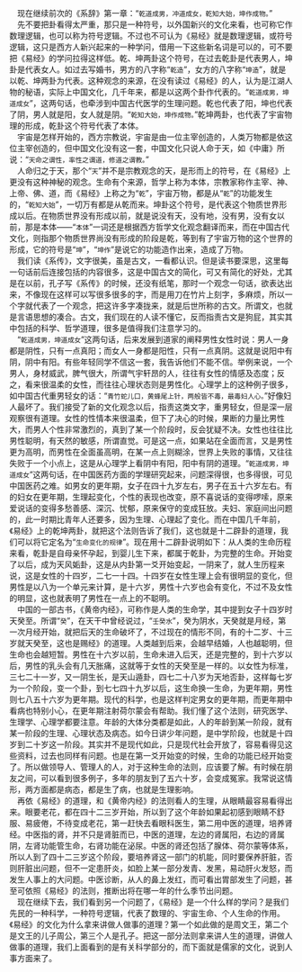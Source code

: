 &emsp;现在继续前次的《系辞》第一章：“``乾道成男，冲道成女，乾知大始，坤作成物。``”<br>&emsp;先不要把卦看得太严重，那只是一种符号，以外国新兴的文化来看，也可称它作数理逻辑，也可以称为符号逻辑。不过也不可认为《易经》就是数理逻辑，或符号逻辑，这只是西方人新兴起来的一种学问，借用一下这些新名词是可以的，可不要把《易经》的学问拉得这样低。乾、坤两卦这个符号，在过去乾卦是代表男人，坤卦是代表女人。如过去写婚书，男方的八字称“``乾造``”，女方的八字称“``坤造``”，就是以乾、坤两卦为代表。这种观念的来源，在没有读过《易经》的人，认为是江湖人物的秘语，实际上中国文化，几千年来，都是以这两个卦作代表的。“``乾道成男，坤道成女``”，这两句话，也牵涉到中国古代医学的生理问题。乾也代表了阳，坤也代表了阴，男人就是阳，女人就是阴。“``乾知大始，坤作成物。``”乾坤两卦，也代表了宇宙物理的形成，乾卦这个符号代表了本体。<br>&emsp;宇宙是怎样开始的，西方宗教说，宇宙是由一位主宰创造的，人类万物都是依这位主宰创造的，但中国文化没有这一套，中国文化只说人命于天，如《中庸》所说：“``天命之谓性，率性之谓道，修道之谓教。``”<br>&emsp;人命归之于天，那个“``天``”并不是宗教观念的天，是形而上的符号，在《易经》上更没有这种神秘的观念。生命有个来源，哲学上称为本体，宗教家称作主宰、神、上帝、佛、道，而《易经》上称之为“``乾``”，宇宙万物，都是从“``乾``”的功能发生的，“``乾知大始``”，一切万有都是从乾而来。坤卦这个符号，是代表这个物质世界形成以后。在物质世界没有形成以前，就是说没有天，没有地，没有男，没有女以前，那是本体——“``本体``”一词还是根据西方哲学文化观念翻译而来，而在中国古代文化，则指那个物质世界尚没有形成的阶段是乾，等到有了宇宙万物的这个世界的形成，它的符号是“``坤``”，“``坤作``”是说它的功能造作出来，造成了万物。<br>&emsp;我们读《系传》，文字很美，虽是古文，一看都认识。但是读书要深思，这里每一句话前后连接包括的内容很多，这是中国古文的简化，可又有简化的好处，尤其是在以前，孔子写《系传》的时候，还没有纸笔，那时一个观念一句话，欲表达出来，不像现在这样可以写很多很多的字，而是用刀在竹片上刻字，多麻烦，所以一个字就代表了一个观念，把这许多字凑拢来，就是后世所称的古文。所谓文，也就是言语思想的凑合。古文，我们现在的人读不懂它，反而指责古文是狗屁，其实其中包括的科学、哲学道理，很多是值得我们注意学习的。<br>&emsp;“``乾道成男，坤道成女``”这两句话，后来发展到道家的阐释男性女性时说：男人一身都是阴性，只有一点真阳；而女人一身都是阳性，只有一点真阴。这就是说阳中有阴，阴中有阳。有些年轻同学不信这一套，我告诉他们不能不信。举例来说，一个男人，身材威武，脾气很大，所谓气宇轩昂的人，往往有女性的情感及态度；反之，看来很温柔的女性，而往往心理状态则是男性化。心理学上的这种例子很多，如中国古代重男轻女的话：“``青竹蛇儿口，黄蜂尾上针，两般皆不毒，最毒妇人心。``”好像妇人最坏了。我们接受了新的文化观念以后，指责这类文字，重男轻女，但是深一层观察很有道理。女性的性情本来很温柔，但下了决心的时候，果断的力量比男性大，而男人个性非常激烈的，真到了某一个阶段时，反会犹疑不决。女性也往往比男性聪明，有天然的敏感，所谓直觉。可是这一点，如果站在全面而言，又是男性更为高明，而男性在全面虽高明，在某一点上则糊涂，世界上失败的事情，又往往失败于一个小点上，这是从心理学上看阴中有阳，阳中有阴的道理。“``乾道成男，坤道成女``”这两句话，在中国医药方面的学理研究起来，问题深得很，也多得很，可见中国医药之难。如男女的更年期，女子在四十九岁左右，男子在五十六岁左右。有的妇女在更年期，生理起变化，个性的表现也改变，原不喜说话的变得啰嗦，原来爱说话的变得多愁善感、深沉、忧郁，原来保守的变成狂放。夫妇、家庭间出问题的，此一时期比青年人还要多，因为生理、心理起了变化。而在中国几千年前，《易经》上的乾坤两卦，就把这个法则告诉了我们，这也就是十二辟卦的道理，我们可以将它定名为“``生命变化的规律``”。现在用十二辟卦说明如下：从人类的生命历程来看，乾卦是自母亲怀孕起，到婴儿生下来，都属于乾卦，为完整的生命。开始变了以后，成为天风姤卦，这是从内卦第一爻开始变起，一阴来了，就人生历程来说，这是女性的十四岁，二七一十四。十四岁在女性生理上会有很明显的变化，但男性是以八为一个单元来计算，是十六岁，男性十六岁也会有变化，不过不及女性的明显，这也就表明了男性在一点上的不聪明。<br>&emsp;中国的一部古书，《黄帝内经》，可称作是人类的生命学，其中提到女子十四岁时天癸至。所谓“``癸``”，在天干中曾经说过，“``壬癸水``”，癸为阴水，天癸就是月经，第一次月经开始，就把后天的生命破坏了，不过现在的情形不同，有的十二岁、十三岁就天癸至，这也是赐经》的道理。人类越到后来，会越早结婚，人也越聪明，但生命也会越短暂。男性在十六岁以前，生命未进入后天，还是完整的，到十六岁以后，男性的乳头会有几天胀痛，这就等于女性的天癸至是一样的。以女性为标准，三七二十一岁，又一阴生长，是天山遁卦，四七二十八岁为天地否卦，这样每七岁为一个阶段，变一个卦，到七七四十九岁以后，这生命换一生命，为更年期，男性则七八五十六岁为更年期。现代的科学，也是这样判定男女的更年期，而更年期中看病也特别小心，在更年期注射荷尔蒙会有帮助。我们懂了这个法则，研究医学、生理学、心理学都要注意。年龄的大体分类都是如此，人的年龄到某一阶段，就有某一阶段的生理、心理状态及病态。如今日讲少年问题，是中学阶段，也就是十四岁到二十岁这一阶段。其实并不是现代如此，只是现代社会开放了，容易看得见这些资料，过去也同样有问题。也是在第一爻开始变的时候，生命的功能已经开始变了。所以做领导人、管理人的人，对于这种生命的法则，应该要了解。有时候在朋友之间，可以看到很多例子，多年的朋友到了五六十岁，会变成冤家。我常说这情形，两方面都是病态，都是生了病，也就是生理影响。<br>&emsp;再依《易经》的道理，和《黄帝内经》的法则看人的生理，从眼睛最容易看得出来。眼要老花，都在四十二三岁开始，所以到了这个年龄如果起初感到眼睛不舒服、易疲倦，不待变成老花，第一赶快去看眼科医生，第二用中医的道理，培养肾经。中医指的肾，并不只是肾脏而已，中医的道理，左边的肾属阳，右边的肾属阴，左肾功能管生命，右肾功能在泌尿。中医的肾还包括了腺体、荷尔蒙等体系，所以人到了四十二三岁这个阶段，要培养肾这一部门的机能，同时要保养肝脏，否则肝脏出问题，但不一定患肝炎，如脸上某一部分发青、发黑，易动肝火发怒，而发生人事上的大问题。中医诊断，从人的鼻上发红，而可看出胃部发生了问题，甚至可依照《易经》的法则，推断出将在哪一年的什么季节出问题。<br>&emsp;现在继续下去，我们看到另一个问题了，《易经》是一个什么样的学问？是我们先民的一种科学，一种符号逻辑，代表了数理的、宇宙生命、个人生命的作用。《易经》的文化为什么拿来讲做人做事的道理？第一个如此做的是周文王，第二个是文王的儿子周公，第三个人是孔子。把这一部分法则拿来讲人生的道理，讲做人做事的道理，我们上面看到的是有关科学部分的，而下面就是儒家的文化，说到人事方面来了。<br>